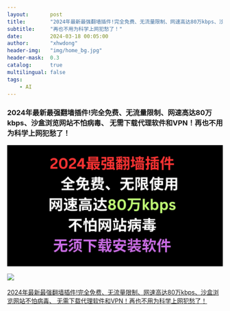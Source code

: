 ```yaml
---
layout:       post
title:        "2024年最新最强翻墙插件!完全免费、无流量限制、网速高达80万kbps、沙盒浏览网站不怕病毒、 无需下载代理软件和VPN！"
subtitle:     "再也不用为科学上网犯愁了！"
date:         2024-03-18 00:05:00
author:       "xhwdong"
header-img:   "img/home_bg.jpg"
header-mask:  0.3
catalog:      true
multilingual: false
tags:
    - AI
--- 
```


### 2024年最新最强翻墙插件!完全免费、无流量限制、网速高达80万kbps、沙盒浏览网站不怕病毒、 无需下载代理软件和VPN！再也不用为科学上网犯愁了！


![](https://github.com/hwdong-net/hwdong-net.github.io/blob/master/yt_imgs/sqrx.jpg)

![](https://hwdong-net.github.io/yt_imgs/sqrx.jpg)

[2024年最新最强翻墙插件!完全免费、无流量限制、网速高达80万kbps、沙盒浏览网站不怕病毒、 无需下载代理软件和VPN！再也不用为科学上网犯愁了！](https://youtu.be/i4jqfHH1KOY)
